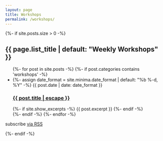 ```yaml
---
layout: page
title: Workshops
permalink: /workshops/
---
```


{%- if site.posts.size > 0 -%}
  <h2 class="post-list-heading">{{ page.list_title | default: "Weekly Workshops" }}</h2>
  <ul class="post-list">
    {%- for post in site.posts -%}
    {%- if post.categories contains 'workshops' -%}
    <li>
      {%- assign date_format = site.minima.date_format | default: "%b %-d, %Y" -%}
      <span class="post-meta">{{ post.date | date: date_format }}</span>
      <h3>
        <a class="post-link" href="{{ post.url | relative_url }}">
          {{ post.title | escape }}
        </a>
      </h3>
      {%- if site.show_excerpts -%}
        {{ post.excerpt }}
      {%- endif -%}
    </li>
    {%- endif -%}
    {%- endfor -%}
  </ul>

  <p class="rss-subscribe">subscribe <a href="{{ "/feed.xml" | relative_url }}">via RSS</a></p>
  {%- endif -%}
